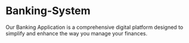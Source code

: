 # Banking-System
Our Banking Application is a comprehensive digital platform designed to simplify and enhance the way you manage your finances.
